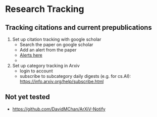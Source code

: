 # Research Tracking



## Tracking citations and current prepublications

1. Set up citation tracking with google scholar
    - Search the paper on google scholar
    - Add an alert from the paper
    - [Alerts here](https://scholar.google.com/scholar_alerts)
    - 
2. Set up category tracking in Arxiv
    - login to account
    - subscribe to subcategory daily digests (e.g. for cs.AI): https://info.arxiv.org/help/subscribe.html


## Not yet tested

- https://github.com/DavidMChan/ArXiV-Notify
